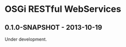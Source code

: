 OSGi RESTful WebServices
========================


0.1.0-SNAPSHOT - 2013-10-19
---------------------------
Under development.